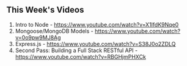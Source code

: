 ## This Week's Videos

1. Intro to Node - https://www.youtube.com/watch?v=X1IfdK9Nqe0
2. Mongoose/MongoDB Models - https://www.youtube.com/watch?v=0o9pw9MJ8Ag
3. Express.js - https://www.youtube.com/watch?v=S38J0o2ZDLQ
4. Second Pass: Building a Full Stack RESTful API - 
https://www.youtube.com/watch?v=RBGHjmPHXCk
